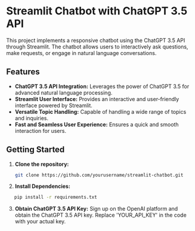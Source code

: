 # Streamlit Chatbot with ChatGPT 3.5 API

This project implements a responsive chatbot using the ChatGPT 3.5 API through Streamlit. The chatbot allows users to interactively ask questions, make requests, or engage in natural language conversations.

## Features

- **ChatGPT 3.5 API Integration:** Leverages the power of ChatGPT 3.5 for advanced natural language processing.
- **Streamlit User Interface:** Provides an interactive and user-friendly interface powered by Streamlit.
- **Versatile Topic Handling:** Capable of handling a wide range of topics and inquiries.
- **Fast and Seamless User Experience:** Ensures a quick and smooth interaction for users.

## Getting Started

1. **Clone the repository:**
   ```bash
   git clone https://github.com/yourusername/streamlit-chatbot.git
2. **Install Dependencies:**
```bash
   pip install -r requirements.txt
```
3. **Obtain ChatGPT 3.5 API Key:**
Sign up on the OpenAI platform and obtain the ChatGPT 3.5 API key. Replace 'YOUR_API_KEY' in the code with your actual key.
